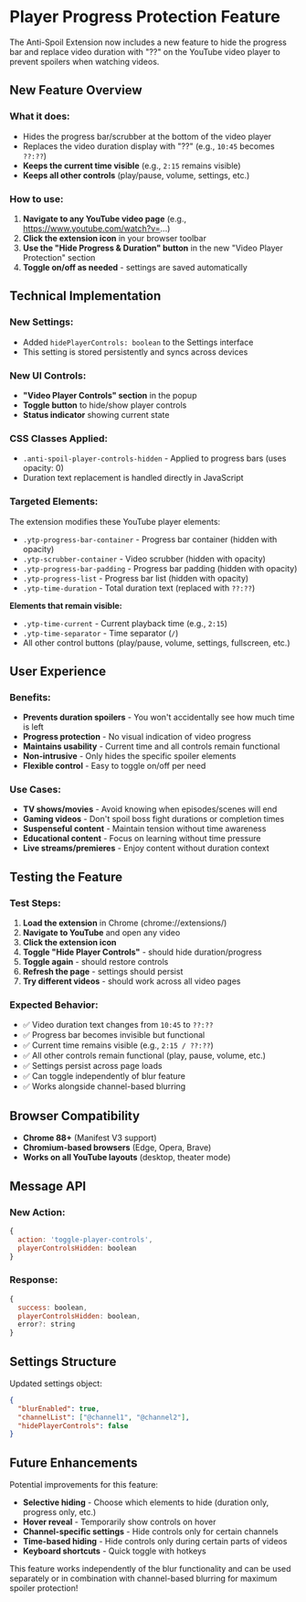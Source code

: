 # Player Progress Protection Feature

The Anti-Spoil Extension now includes a new feature to hide the progress bar and replace video duration with "??" on the YouTube video player to prevent spoilers when watching videos.

## New Feature Overview

### What it does:
- Hides the progress bar/scrubber at the bottom of the video player
- Replaces the video duration display with "??" (e.g., `10:45` becomes `??:??`)
- **Keeps the current time visible** (e.g., `2:15` remains visible)
- **Keeps all other controls** (play/pause, volume, settings, etc.)

### How to use:
1. **Navigate to any YouTube video page** (e.g., https://www.youtube.com/watch?v=...)
2. **Click the extension icon** in your browser toolbar
3. **Use the "Hide Progress & Duration" button** in the new "Video Player Protection" section
4. **Toggle on/off as needed** - settings are saved automatically

## Technical Implementation

### New Settings:
- Added `hidePlayerControls: boolean` to the Settings interface
- This setting is stored persistently and syncs across devices

### New UI Controls:
- **"Video Player Controls" section** in the popup
- **Toggle button** to hide/show player controls
- **Status indicator** showing current state

### CSS Classes Applied:
- `.anti-spoil-player-controls-hidden` - Applied to progress bars (uses opacity: 0)
- Duration text replacement is handled directly in JavaScript

### Targeted Elements:
The extension modifies these YouTube player elements:
- `.ytp-progress-bar-container` - Progress bar container (hidden with opacity)
- `.ytp-scrubber-container` - Video scrubber (hidden with opacity)
- `.ytp-progress-bar-padding` - Progress bar padding (hidden with opacity)
- `.ytp-progress-list` - Progress bar list (hidden with opacity)
- `.ytp-time-duration` - Total duration text (replaced with `??:??`)

**Elements that remain visible:**
- `.ytp-time-current` - Current playback time (e.g., `2:15`)
- `.ytp-time-separator` - Time separator (`/`)
- All other control buttons (play/pause, volume, settings, fullscreen, etc.)

## User Experience

### Benefits:
- **Prevents duration spoilers** - You won't accidentally see how much time is left
- **Progress protection** - No visual indication of video progress
- **Maintains usability** - Current time and all controls remain functional
- **Non-intrusive** - Only hides the specific spoiler elements
- **Flexible control** - Easy to toggle on/off per need

### Use Cases:
- **TV shows/movies** - Avoid knowing when episodes/scenes will end
- **Gaming videos** - Don't spoil boss fight durations or completion times
- **Suspenseful content** - Maintain tension without time awareness
- **Educational content** - Focus on learning without time pressure
- **Live streams/premieres** - Enjoy content without duration context

## Testing the Feature

### Test Steps:
1. **Load the extension** in Chrome (chrome://extensions/)
2. **Navigate to YouTube** and open any video
3. **Click the extension icon**
4. **Toggle "Hide Player Controls"** - should hide duration/progress
5. **Toggle again** - should restore controls
6. **Refresh the page** - settings should persist
7. **Try different videos** - should work across all video pages

### Expected Behavior:
- ✅ Video duration text changes from `10:45` to `??:??`
- ✅ Progress bar becomes invisible but functional
- ✅ Current time remains visible (e.g., `2:15 / ??:??`)
- ✅ All other controls remain functional (play, pause, volume, etc.)
- ✅ Settings persist across page loads
- ✅ Can toggle independently of blur feature
- ✅ Works alongside channel-based blurring

## Browser Compatibility

- **Chrome 88+** (Manifest V3 support)
- **Chromium-based browsers** (Edge, Opera, Brave)
- **Works on all YouTube layouts** (desktop, theater mode)

## Message API

### New Action:
```javascript
{
  action: 'toggle-player-controls',
  playerControlsHidden: boolean
}
```

### Response:
```javascript
{
  success: boolean,
  playerControlsHidden: boolean,
  error?: string
}
```

## Settings Structure

Updated settings object:
```json
{
  "blurEnabled": true,
  "channelList": ["@channel1", "@channel2"],
  "hidePlayerControls": false
}
```

## Future Enhancements

Potential improvements for this feature:
- **Selective hiding** - Choose which elements to hide (duration only, progress only, etc.)
- **Hover reveal** - Temporarily show controls on hover
- **Channel-specific settings** - Hide controls only for certain channels
- **Time-based hiding** - Hide controls only during certain parts of videos
- **Keyboard shortcuts** - Quick toggle with hotkeys

This feature works independently of the blur functionality and can be used separately or in combination with channel-based blurring for maximum spoiler protection!

